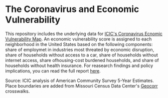 # The Coronavirus and Economic Vulnerability

This repository includes the underlying data for [ICIC's Coronavirus Ecnomic Vulnerability Map](https://www.arcgis.com/home/webmap/viewer.html?webmap=f8bff4a0ac34460aa28240ba4332b047&extent=-71.2711,42.2376,-70.8663,42.4). An economic vulnerability score is assigned to each neighborhood in the United States based on the following components: share of employmet in industries most threated by economic disruption, share of households without access to a car, share of households without internet access, share ofhousing-cost burdened households, and share of households without health insurance. For reasearch findings and policy implications, you can read the full report [here](https://icic.org/wp-content/uploads/2020/04/ICIC_Coronavirus_EconVul_Brief_web.pdf).

Source: ICIC analysis of American Community Survey 5-Year Estimates. Place boundaries are added from Missouri Census Data Center's [Geocorr](https://mcdc.missouri.edu/applications/geocorr.html) crosswalks. 
